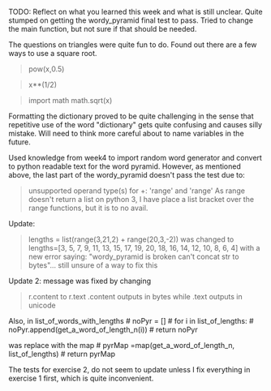 TODO: Reflect on what you learned this week and what is still unclear.
Quite stumped on getting the wordy_pyramid final test to pass. Tried to change the main function, but not sure if that should be needed.

The questions on triangles were quite fun to do. Found out there are a few ways to use a square root.
>pow(x,0.5)

>x**(1/2)

>import math
>math.sqrt(x)

Formatting the dictionary proved to be quite challenging in the sense that repetitive use of the word "dictionary" gets quite confusing and causes silly mistake. Will need to think more careful about to name variables in the future.

Used knowledge from week4 to import random word generator and convert to python readable text for the word pyramid. However, as mentioned above, the last part of the wordy_pyramid doesn't pass the test due to:
>unsupported operand type(s) for +: 'range' and 'range'
As range doesn't return a list on python 3, I have place a list bracket over the range functions, but it is to no avail.

Update:
> lengths = list(range(3,21,2) + range(20,3,-2))
was changed to 
> lengths=[3, 5, 7, 9, 11, 13, 15, 17, 19, 20, 18, 16, 14, 12, 10, 8, 6, 4]
with a new error saying: "wordy_pyramid is broken can't concat str to bytes"... still unsure of a way to fix this

Update 2:
message was fixed by changing 
> r.content 
to 
>r.text
.content outputs in bytes while .text outputs in unicode

Also, in list_of_words_with_lengths
    # noPyr = []
    # for i in list_of_lengths:
    #     noPyr.append(get_a_word_of_length_n(i))
    #     return noPyr

was replace with the map
    # pyrMap =map(get_a_word_of_length_n, list_of_lengths)
    # return pyrMap

The tests for exercise 2, do not seem to update unless I fix everything in exercise 1 first, which is quite inconvenient.